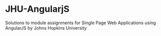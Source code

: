 # JHU-AngularjS
Solutions to module assignments for Single Page Web Applications using AngularJS by Johns Hopkins University

